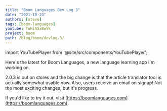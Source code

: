 ```yaml
---
title: "Boom Languages Dev Log 3"
date: "2021-10-23"
authors: [steve]
tags: [boom-languages]
youtube: TuHiA5xBwVk
project: boom
path: /blog/boom/devlog-3/
---
```


import YouTubePlayer from '@site/src/components/YouTubePlayer';

<YouTubePlayer youtubeLink={frontmatter.youtube} />

Here's the latest for Boom Languages, a new language learning app I'm working on.

2.0.3 is out on stores and the big change is that the article translator tool is actually somewhat usable now. Also, users receive an email on signup! Not the most exciting changes, but it's progress.

If you'd like to try it out, visit [https://boomlanguages.com](https://boomlanguages.com).